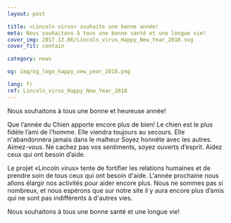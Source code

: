 ```yaml
---
layout: post

title: «Lincoln virus» souhaite une bonne année!
meta: Nous souhaitons à tous une bonne santé et une longue vie!
cover_img: 2017.12.06/Lincoln_virus_Happy_New_Year_2018.svg
cover_fit: contain

category: news

og: img/og_logo_happy_new_year_2018.png

lang: fr
ref: Lincoln_virus_Happy_New_Year_2018
---
```


Nous souhaitons à tous une bonne et heureuse année!

Que l’année du Chien apporte encore plus de bien!
Le chien est le plus fidèle l’ami de l'homme.
Elle viendra toujours au secours.
Elle n'abandonnera jamais dans le malheur
Soyez honnête avec les autres.
Aimez-vous.
Ne cachez pas vos sentiments, soyez ouverts d’esprit.
Aidez ceux qui ont besoin d’aide.

Le projet «Lincoln virus» tente de fortifier les relations humaines et de prendre soin de tous ceux qui ont besoin d'aide.
L'année prochaine nous allons élargir nos activités pour aider encore plus.
Nous ne sommes pas si nombreux, et nous espérons que sur notre site il y aura encore plus d’amis qui ne sont pas indifférents à d'autres vies.

Nous souhaitons à tous une bonne santé et une longue vie!


